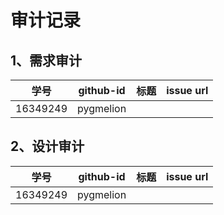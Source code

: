# 审计记录
## 1、需求审计
学号 | github-id | 标题 | issue url
:-: | :-:|:-:|:-:
16349249 | pygmelion |   |   
## 2、设计审计
学号 | github-id | 标题 | issue url
:-: | :-:|:-:|:-:
16349249 | pygmelion |   |   
